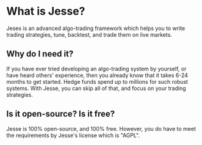 # What is Jesse? 
Jeses is an advanced algo-trading framework which helps you to write trading strategies, tune, backtest, and trade them on live markets.

## Why do I need it?
If you have ever tried developing an algo-trading system by yourself, or have heard others' experience, then you already know that it takes 6-24 months to get started. Hedge funds spend up to millions for such robust systems. With Jesse, you can skip all of that, and focus on your trading strategies.

## Is it open-source? Is it free?
Jesse is 100% open-source, and 100% free. However, you do have to meet the requirements by Jesse's license which is "AGPL".